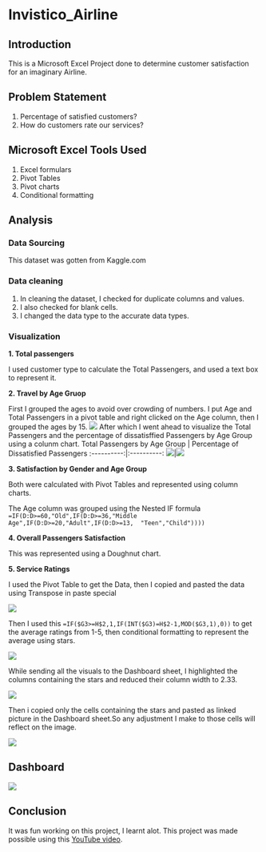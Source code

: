 # Invistico_Airline

## Introduction
This is a Microsoft Excel Project done to determine customer satisfaction for an imaginary Airline.


## Problem Statement
1. Percentage of satisfied customers?
2. How do customers rate our services?

## Microsoft Excel Tools Used
1. Excel formulars
2. Pivot Tables
3. Pivot charts
4. Conditional formatting

## Analysis
### Data Sourcing 
This dataset was gotten from Kaggle.com

### Data cleaning
1. In cleaning the dataset, I checked for duplicate columns and values.
2. I also checked for blank cells.
3. I changed the data type to the accurate data types.

### Visualization

**1. Total passengers**

I used customer type to calculate the Total Passengers, and used a text box to represent it.

**2. Travel by Age Gruop**

First I grouped the ages to avoid over crowding of numbers. I put Age and Total Passengers in a pivot table and right clicked on the Age column, then I grouped the ages by 15.
![](Age-Group.png)
After which I went ahead to visualize the Total Passengers and the percentage of dissatisffied Passengers by Age Group using a colunm chart.
Total Passengers by Age Group | Percentage of Dissatisfied Passengers
:----------:|:----------:
![](TAG.png)|![](Dissatisfaction.png)

**3. Satisfaction by Gender and Age Group**

Both were calculated with Pivot Tables and represented using column charts.

The Age column was grouped using the Nested IF formula `=IF(D:D>=60,"Old",IF(D:D>=36,"Middle Age",IF(D:D>=20,"Adult",IF(D:D>=13,  "Teen","Child"))))`

**4. Overall Passengers Satisfaction**

This was represented using a Doughnut chart.

**5. Service Ratings**

I used the Pivot Table to get the Data, then I copied and pasted the data using Transpose in paste special

![](Transpose.png)

Then I used this `=IF($G3>=H$2,1,IF(INT($G3)=H$2-1,MOD($G3,1),0))` to get the average ratings from 1-5, then conditional formatting to represent the average using stars.

![](Ratings.png)

While sending all the visuals to the Dashboard sheet, I highlighted the columns containing the stars and reduced their column width to 2.33.

![](Column-width.png)

Then i copied only the cells containing the stars and pasted as linked picture in the Dashboard sheet.So any adjustment I make to those cells will reflect on the image.

![](Linked.png)

## Dashboard

![](Dashboard.png)


## Conclusion
It was fun working on this project, I learnt alot. This project was made possible using this [YouTube video](https://youtu.be/wgs124_AQTI).
